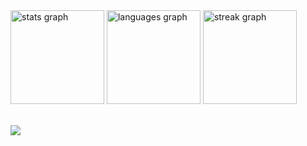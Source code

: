 <div align="left">
  <img src="https://github-readme-stats.vercel.app/api?username=enesdindar&hide_title=false&hide_rank=false&show_icons=true&include_all_commits=true&count_private=true&disable_animations=false&theme=apprentice&locale=en&hide_border=false&order=1" height="150" alt="stats graph"  />
  <img src="https://github-readme-stats.vercel.app/api/top-langs?username=enesdindar&locale=en&hide_title=false&layout=compact&card_width=320&langs_count=5&theme=apprentice&hide_border=false&order=2" height="150" alt="languages graph"  />
  <img src="https://streak-stats.demolab.com?user=enesdindar&locale=en&mode=daily&theme=apprentice&hide_border=false&border_radius=5&order=3" height="150" alt="streak graph"  />
</div>

<br/>

![](https://komarev.com/ghpvc/?username=enesdindar)



